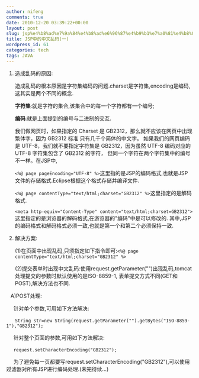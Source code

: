 ```yaml
---
author: nifeng
comments: true
date: 2010-12-20 03:39:22+00:00
layout: post
slug: jsp%e4%b8%ad%e7%9a%84%e4%b8%ad%e6%96%87%e4%b9%b1%e7%a0%81%e4%b8%80
title: JSP中的中文乱码(一)
wordpress_id: 61
categories: tech
tags: JAVA
---
```


1.  造成乱码的原因:

    造成乱码的根本原因是字符集编码的问题.charset是字符集,encoding是编码,这其实是两个不同的概念.

    **字符集**:就是字符的集合,该集合中的每一个字符都有一个编号;

    **编码**:就是上面提到的编号与二进制的交互.

    我们做网页时，如果指定的 Charset 是 GB2312，那么就不应该在网页中出现繁体字，因为 GB2312 标准 只有几千个简体的中文字。
    如果我们的网页编码是 UTF-8，我们就不要指定字符集是 GB2312，因为虽然 UTF-8 编码对应的 UTF-8 字符集包含了 GB2312 的字符，
    但同一个字符在两个字符集中的编号不一样。在JSP中,

    `<%@ page pageEncoding="UTF-8" %>`这里指的是JSP的编码格式,也就是JSP文件的存储格式.Eclipse根据这个格式存储并编译文件.

    `<%@ page contentType="text/html;charset="GB2312" %>`这里指定的是解码格式.

    `<meta http-equiv="Content-Type" content="text/html;charset=GB2312">`这里指定的是浏览器的解码格式,在游览器的"编码"中是可以修改的.
    其中,JSP的编码格式和解码格式必须一致,也就是第一个和第二个必须保持一致.

2.  解决方案:

    (1)在页面中出现乱码,只须指定如下指令即可:`<%@ page contentType="text/html;charset="GB2312" %>`

    (2)提交表单时出现中文乱码:使用request.getParameter("")出现乱码,tomcat处理提交的参数时默认使用的是ISO-8859-1,
    表单提交方式不同(GET和POST),解决方法也不同.

        A)POST处理:

        针对单个参数,可用如下方法解决:

        `String str=new String(request.getParameter("").getBytes("ISO-8859-1"),"GB2312");`

        针对整个页面的参数,可用如下方法解决:

        `request.setCharacterEncoding("GB2312");`

        为了避免每一页都要写request.setCharacterEncoding("GB2312"),可以使用过滤器对所有JSP进行编码处理.(未完待续...)
